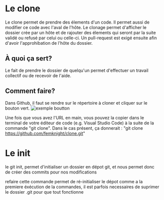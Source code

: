 # Le clone

Le clone permet de prendre des élements d'un code.
Il permet aussi de modifier ce code avec l'aval de l'hôte.
Le clonage permet d'afficher le dossier crée par un hôte et de rajouter des élements qui seront par la suite validé ou refusé par celui ou celle-ci.
Un pull-request est exigé ensuite afin d'avoir l'approhibation de l'hôte du dossier.

## À quoi ça sert? 

Le fait de prendre le dossier de quelqu'un permet d'effectuer un travail collectif ou de recevoir de l'aide. 

## Comment faire?

Dans Github, il faut se rendre sur le répertoire à cloner et cliquer sur le bouton vert.
![exemple boutton](https://github.com/femknight/clone/blob/main/images/IMG_0097.jpg)

Une fois que vous avez l'URL en main, vous pouvez la copier dans le terminal de votre éditeur de code (e.g. Visual Studio Code) à la suite de la commande "git clone". Dans le cas présent, ça donnerait : "git clone https://github.com/femknight/clone.git"


# Le init


le git init, permet d'initialiser un dossier en dépot git, et nous permet donc de créer des commits pour nos modifications

refaire cette commande permet de ré-initialiser le dépot comme a la premiere éxécution de la commandes, il est parfois necessaires de suprimer le dossier .git pour que tout fonctionne

